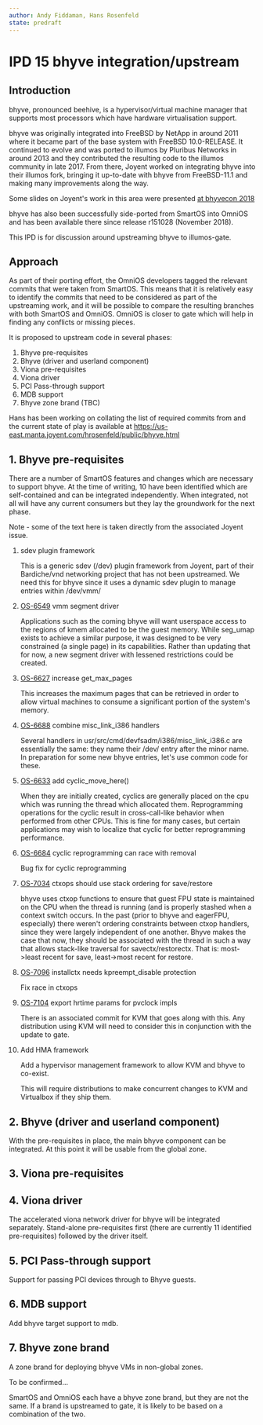 ```yaml
---
author: Andy Fiddaman, Hans Rosenfeld
state: predraft
---
```


# IPD 15 bhyve integration/upstream

## Introduction

bhyve, pronounced beehive, is a hypervisor/virtual machine manager that
supports most processors which have hardware virtualisation support.

bhyve was originally integrated into FreeBSD by NetApp in around 2011 where it
became part of the base system with FreeBSD 10.0-RELEASE. It continued to
evolve and was ported to illumos by Pluribus Networks in around 2013 and they
contributed the resulting code to the illumos community in late 2017. From
there, Joyent worked on integrating bhyve into their illumos fork, bringing it
up-to-date with bhyve from FreeBSD-11.1 and making many improvements along the
way.

Some slides on Joyent's work in this area were presented
[at bhyvecon 2018](https://www.youtube.com/watch?v=90ihmO281GE)

bhyve has also been successfully side-ported from SmartOS into OmniOS and has
been available there since release r151028 (November 2018).

This IPD is for discussion around upstreaming bhyve to illumos-gate.

## Approach

As part of their porting effort, the OmniOS developers tagged the relevant
commits that were taken from SmartOS. This means that it is relatively
easy to identify the commits that need to be considered as part of the
upstreaming work, and it will be possible to compare the resulting branches
with both SmartOS and OmniOS. OmniOS is closer to gate which will help in
finding any conflicts or missing pieces.

It is proposed to upstream code in several phases:

1. Bhyve pre-requisites
1. Bhyve (driver and userland component)
1. Viona pre-requisites
1. Viona driver
1. PCI Pass-through support
1. MDB support
1. Bhyve zone brand (TBC)

Hans has been working on collating the list of required commits from and the
current state of play is available at
https://us-east.manta.joyent.com/hrosenfeld/public/bhyve.html

## 1. Bhyve pre-requisites

There are a number of SmartOS features and changes which are necessary to
support bhyve. At the time of writing, 10 have been identified which are
self-contained and can be integrated independently. When integrated,
not all will have any current consumers but they lay the groundwork for
the next phase.

Note - some of the text here is taken directly from the associated Joyent
issue.

1. sdev plugin framework

   This is a generic sdev (/dev) plugin framework from Joyent, part of their
   Bardiche/vnd networking project that has not been upstreamed. We need this
   for bhyve since it uses a dynamic sdev plugin to manage entries within
   /dev/vmm/

1. [OS-6549](https://smartos.org/bugview/OS-6549) vmm segment driver

   Applications such as the coming bhyve will want userspace access to the
   regions of kmem allocated to be the guest memory. While seg_umap exists to
   achieve a similar purpose, it was designed to be very constrained (a single
   page) in its capabilities. Rather than updating that for now, a new segment
   driver with lessened restrictions could be created.

1. [OS-6627](https://smartos.org/bugview/OS-6627) increase get_max_pages

   This increases the maximum pages that can be retrieved in order to allow
   virtual machines to consume a significant portion of the system's memory.

1. [OS-6688](https://smartos.org/bugview/OS-6688) combine misc_link_i386 handlers

   Several handlers in usr/src/cmd/devfsadm/i386/misc_link_i386.c are
   essentially the same: they name their /dev/ entry after the minor name. In
   preparation for some new bhyve entries, let's use common code for these.

1. [OS-6633](https://smartos.org/bugview/OS-6633) add cyclic_move_here()

   When they are initially created, cyclics are generally placed on the cpu
   which was running the thread which allocated them. Reprogramming operations
   for the cyclic result in cross-call-like behavior when performed from other
   CPUs. This is fine for many cases, but certain applications may wish to
   localize that cyclic for better reprogramming performance.

1. [OS-6684](https://smartos.org/bugview/OS-6684) cyclic reprogramming can race with removal

   Bug fix for cyclic reprogramming

1. [OS-7034](https://smartos.org/bugview/OS-7034) ctxops should use stack ordering for save/restore

   bhyve uses ctxop functions to ensure that guest FPU state is maintained on
   the CPU when the thread is running (and is properly stashed when a context
   switch occurs. In the past (prior to bhyve and eagerFPU, especially) there
   weren't ordering constraints between ctxop handlers, since they were largely
   independent of one another. Bhyve makes the case that now, they should be
   associated with the thread in such a way that allows stack-like traversal for
   savectx/restorectx. That is: most-&gt;least recent for save,
   least-&gt;most recent for restore.

1. [OS-7096](https://smartos.org/bugview/OS-7096) installctx needs kpreempt_disable protection

   Fix race in ctxops

1. [OS-7104](https://smartos.org/bugview/OS-7104) export hrtime params for pvclock impls

   There is an associated commit for KVM that goes along with this.
   Any distribution using KVM will need to consider this in conjunction with the
   update to gate.

1. Add HMA framework

   Add a hypervisor management framework to allow KVM and bhyve to co-exist.

   This will require distributions to make concurrent changes to KVM and
   Virtualbox if they ship them.

## 2. Bhyve (driver and userland component)

With the pre-requisites in place, the main bhyve component can be integrated.
At this point it will be usable from the global zone.

## 3. Viona pre-requisites
## 4. Viona driver

The accelerated viona network driver for bhyve will be integrated separately.
Stand-alone pre-requisites first (there are currently 11 identified
pre-requisites) followed by the driver itself.

## 5. PCI Pass-through support

Support for passing PCI devices through to Bhyve guests.

## 6. MDB support

Add bhyve target support to mdb.

## 7. Bhyve zone brand

A zone brand for deploying bhyve VMs in non-global zones.

To be confirmed...

SmartOS and OmniOS each have a bhyve zone brand, but they are not the same.
If a brand is upstreamed to gate, it is likely to be based on a combination of
the two.

